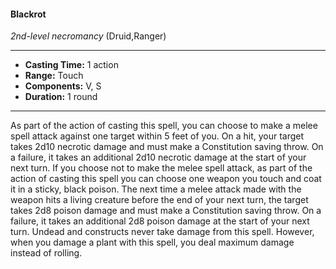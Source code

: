 #### Blackrot
*2nd-level necromancy* (Druid,Ranger)
___
- **Casting Time:** 1 action
- **Range:** Touch
- **Components:** V, S
- **Duration:** 1 round
---
As part of the action of casting this spell, you can
choose to make a melee spell attack against one
target within 5 feet of you. On a hit, your target
takes 2d10 necrotic damage and must make a
Constitution saving throw. On a failure, it takes an
additional 2d10 necrotic damage at the start of your
next turn.
If you choose not to make the melee spell attack, as part of the action of casting this spell you can
choose one weapon you touch and coat it in a
sticky, black poison. The next time a melee attack
made with the weapon hits a living creature before
the end of your next turn, the target takes 2d8
poison damage and must make a Constitution
saving throw. On a failure, it takes an additional
2d8 poison damage at the start of your next turn.
Undead and constructs never take damage from
this spell. However, when you damage a plant with
this spell, you deal maximum damage instead of
rolling.
